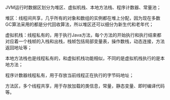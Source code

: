 JVM运行时数据区划分为堆区、虚拟机栈、本地方法栈、程序计数器、常量池；

堆区：线程间共享，几乎所有的对象和数组的实例都在堆上分配，因为现在多数GC算法采用的都是分代回收算法，所以堆区还可以细分为新生代和老年代；

虚拟机栈：线程私有的，用于执行Java方法，每个方法的开始执行和执行结束都对应着一个栈帧的入栈和出栈，栈帧包括局部变量表，操作数栈，动态连接，方法返回地址等；

本地方法栈也是线程私有的，和虚拟机栈功能相似，不同的是虚拟机栈执行的是本地方法；

程序计数器线程私有，用于存放当前线程正在执行的字节码地址；

方法区，多个线程共享，用于存放加载的类信息，常量，静态变量、即时编译代码等。